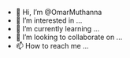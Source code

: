 - 👋 Hi, I’m @OmarMuthanna
- 👀 I’m interested in ...
- 🌱 I’m currently learning ...
- 💞️ I’m looking to collaborate on ...
- 📫 How to reach me ...

<!---
OmarMuthanna/OmarMuthanna is a ✨ special ✨ repository because its `README.md` (this file) appears on your GitHub profile.
You can click the Preview link to take a look at your changes.
--->
